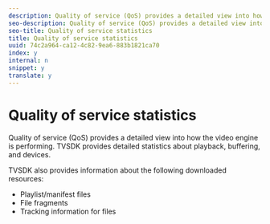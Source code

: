 ```yaml
---
description: Quality of service (QoS) provides a detailed view into how the video engine is performing. TVSDK provides detailed statistics about playback, buffering, and devices.
seo-description: Quality of service (QoS) provides a detailed view into how the video engine is performing. TVSDK provides detailed statistics about playback, buffering, and devices.
seo-title: Quality of service statistics
title: Quality of service statistics
uuid: 74c2a964-ca12-4c82-9ea6-883b1821ca70
index: y
internal: n
snippet: y
translate: y
---
```


# Quality of service statistics

Quality of service (QoS) provides a detailed view into how the video engine is performing. TVSDK provides detailed statistics about playback, buffering, and devices.

TVSDK also provides information about the following downloaded resources: 
* Playlist/manifest files
* File fragments
* Tracking information for files



